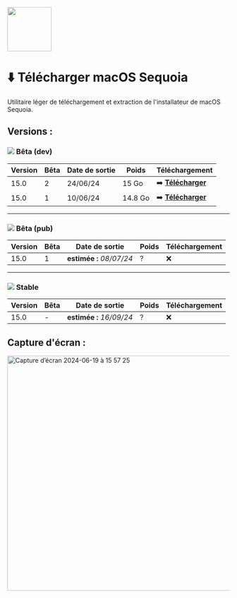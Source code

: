 <img
  src="https://github.com/istucesyt/download-install-macos-sequoia/assets/108399865/e7f52374-e401-4581-ba60-a6f5ae75d48c"
  width="100"
  height="100" />


# ⬇️ Télécharger macOS Sequoia
Utilitaire léger de téléchargement et extraction de l'installateur de macOS Sequoia.

## Versions :

### ![](https://placehold.co/15x15/f03c15/f03c15.png) Bêta (dev)

| Version | Bêta | Date de sortie | Poids | Téléchargement
| --- | --- | --- | --- | --- |
15.0 | 2 | 24/06/24 | 15 Go | ➡️ **[Télécharger](https://github.com/istucesyt/download-install-macos-sequoia/releases/tag/15.0-beta2)**
15.0 | 1 | 10/06/24 | 14.8 Go | ➡️ **[Télécharger](https://github.com/istucesyt/download-install-macos-sequoia/releases/tag/15.0-beta1)**

---

### ![](https://placehold.co/15x15/1589F0/1589F0.png) Bêta (pub)

| Version | Bêta | Date de sortie | Poids | Téléchargement
| --- | --- | --- | --- | --- |
15.0 | 1 | **estimée :** *08/07/24* | ? | ❌

---

### ![](https://placehold.co/15x15/c5f015/c5f015.png) Stable

| Version | Bêta | Date de sortie | Poids | Téléchargement
| --- | --- | --- | --- | --- |
15.0 | - | **estimée :** *16/09/24* | ? | ❌

## Capture d'écran :
<img width="532" alt="Capture d’écran 2024-06-19 à 15 57 25" src="https://github.com/istucesyt/download-install-macos-sequoia/assets/108399865/466a7e51-7d1d-4eb9-806a-1a245b42aca7">
